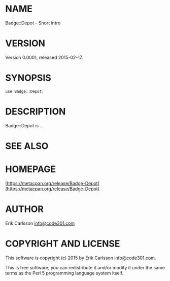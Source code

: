 # NAME

Badge::Depot - Short intro

# VERSION

Version 0.0001, released 2015-02-17.

# SYNOPSIS

    use Badge::Depot;

# DESCRIPTION

Badge::Depot is ...

# SEE ALSO

# HOMEPAGE

[https://metacpan.org/release/Badge-Depot](https://metacpan.org/release/Badge-Depot)

# AUTHOR

Erik Carlsson <info@code301.com>

# COPYRIGHT AND LICENSE

This software is copyright (c) 2015 by Erik Carlsson <info@code301.com>.

This is free software; you can redistribute it and/or modify it under
the same terms as the Perl 5 programming language system itself.

